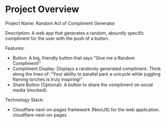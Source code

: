 # Project Overview

Project Name: Random Act of Compliment Generator

Description: A web app that generates a random, absurdly specific compliment for the user with the push of a button.

Features:
*   Button: A big, friendly button that says "Give me a Random Compliment!"
*   Compliment Display: Displays a randomly generated compliment. Think along the lines of: "Your ability to parallel park a unicycle while juggling flaming torches is truly inspiring!"
*   Share Button (Optional):  A button to share the compliment on social media (mocked).

Technology Stack:
*   Cloudflare next-on-pages framework (NextJS) for the web application.
    <stack>cloudflare-next-on-pages</stack>
